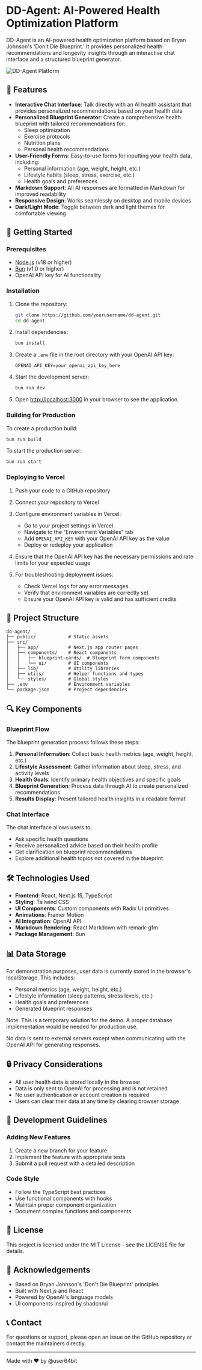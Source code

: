 # DD-Agent: AI-Powered Health Optimization Platform

DD-Agent is an AI-powered health optimization platform based on Bryan Johnson's 'Don't Die Blueprint.' It provides personalized health recommendations and longevity insights through an interactive chat interface and a structured blueprint generator.

![DD-Agent Platform](./public/dd-agent.png)

## 🌟 Features

- **Interactive Chat Interface**: Talk directly with an AI health assistant that provides personalized recommendations based on your health data
- **Personalized Blueprint Generator**: Create a comprehensive health blueprint with tailored recommendations for:
  - Sleep optimization
  - Exercise protocols
  - Nutrition plans
  - Personal health recommendations
- **User-Friendly Forms**: Easy-to-use forms for inputting your health data, including:
  - Personal information (age, weight, height, etc.)
  - Lifestyle habits (sleep, stress, exercise, etc.)
  - Health goals and preferences
- **Markdown Support**: All AI responses are formatted in Markdown for improved readability
- **Responsive Design**: Works seamlessly on desktop and mobile devices
- **Dark/Light Mode**: Toggle between dark and light themes for comfortable viewing

## 🚀 Getting Started

### Prerequisites

- [Node.js](https://nodejs.org/) (v18 or higher)
- [Bun](https://bun.sh/) (v1.0 or higher)
- OpenAI API key for AI functionality

### Installation

1. Clone the repository:
   ```bash
   git clone https://github.com/yourusername/dd-agent.git
   cd dd-agent
   ```

2. Install dependencies:
   ```bash
   bun install
   ```

3. Create a `.env` file in the root directory with your OpenAI API key:
   ```
   OPENAI_API_KEY=your_openai_api_key_here
   ```

4. Start the development server:
   ```bash
   bun run dev
   ```

5. Open [http://localhost:3000](http://localhost:3000) in your browser to see the application.

### Building for Production

To create a production build:

```bash
bun run build
```

To start the production server:

```bash
bun run start
```

### Deploying to Vercel

1. Push your code to a GitHub repository

2. Connect your repository to Vercel

3. Configure environment variables in Vercel:
   - Go to your project settings in Vercel
   - Navigate to the "Environment Variables" tab
   - Add `OPENAI_API_KEY` with your OpenAI API key as the value
   - Deploy or redeploy your application

4. Ensure that the OpenAI API key has the necessary permissions and rate limits for your expected usage

5. For troubleshooting deployment issues:
   - Check Vercel logs for any error messages
   - Verify that environment variables are correctly set
   - Ensure your OpenAI API key is valid and has sufficient credits

## 🧩 Project Structure

```
dd-agent/
├── public/            # Static assets
├── src/
│   ├── app/           # Next.js app router pages
│   ├── components/    # React components
│   │   ├── blueprint-cards/  # Blueprint form components
│   │   └── ui/        # UI components
│   ├── lib/           # Utility libraries
│   ├── utils/         # Helper functions and types
│   └── styles/        # Global styles
├── .env               # Environment variables
└── package.json       # Project dependencies
```

## 🔍 Key Components

### Blueprint Flow

The blueprint generation process follows these steps:

1. **Personal Information**: Collect basic health metrics (age, weight, height, etc.)
2. **Lifestyle Assessment**: Gather information about sleep, stress, and activity levels
3. **Health Goals**: Identify primary health objectives and specific goals
4. **Blueprint Generation**: Process data through AI to create personalized recommendations
5. **Results Display**: Present tailored health insights in a readable format

### Chat Interface

The chat interface allows users to:

- Ask specific health questions
- Receive personalized advice based on their health profile
- Get clarification on blueprint recommendations
- Explore additional health topics not covered in the blueprint

## 🛠️ Technologies Used

- **Frontend**: React, Next.js 15, TypeScript
- **Styling**: Tailwind CSS
- **UI Components**: Custom components with Radix UI primitives
- **Animations**: Framer Motion
- **AI Integration**: OpenAI API
- **Markdown Rendering**: React Markdown with remark-gfm
- **Package Management**: Bun

## 📊 Data Storage

For demonstration purposes, user data is currently stored in the browser's localStorage. This includes:

- Personal metrics (age, weight, height, etc.)
- Lifestyle information (sleep patterns, stress levels, etc.)
- Health goals and preferences
- Generated blueprint responses

Note: This is a temporary solution for the demo. A proper database implementation would be needed for production use.

No data is sent to external servers except when communicating with the OpenAI API for generating responses.

## 🔒 Privacy Considerations

- All user health data is stored locally in the browser
- Data is only sent to OpenAI for processing and is not retained
- No user authentication or account creation is required
- Users can clear their data at any time by clearing browser storage

## 🧪 Development Guidelines

### Adding New Features

1. Create a new branch for your feature
2. Implement the feature with appropriate tests
3. Submit a pull request with a detailed description

### Code Style

- Follow the TypeScript best practices
- Use functional components with hooks
- Maintain proper component organization
- Document complex functions and components

## 📝 License

This project is licensed under the MIT License - see the LICENSE file for details.

## 🙏 Acknowledgements

- Based on Bryan Johnson's 'Don't Die Blueprint' principles
- Built with Next.js and React
- Powered by OpenAI's language models
- UI components inspired by shadcn/ui

## 📞 Contact

For questions or support, please open an issue on the GitHub repository or contact the maintainers directly.

---

Made with ❤️ by @user64bit
